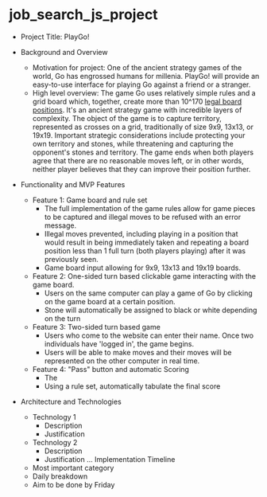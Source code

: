 # job_search_js_project

* Project Title: PlayGo!
* Background and Overview
    * Motivation for project: One of the ancient strategy games of the world, Go has engrossed humans for millenia. PlayGo! will provide an easy-to-use interface for playing Go against a friend or a stranger. 
    * High level overview: The game Go uses relatively simple rules and a grid board which, together, create more than 10^170  [legal board positions](https://tromp.github.io/go/legal.html). It's an ancient strategy game with incredible layers of complexity. The object of the game is to capture territory, represented as crosses on a grid, traditionally of size 9x9, 13x13, or 19x19. Important strategic considerations include protecting your own territory and stones, while threatening and capturing the opponent's stones and territory. The game ends when both players agree that there are no reasonable moves left, or in other words, neither player believes that they can improve their position further.
    
* Functionality and MVP Features
    * Feature 1: Game board and rule set
      * The full implementation of the game rules allow for game pieces to be captured and illegal moves to be refused with an error message. 
      * Illegal moves prevented, including playing in a position that would result in being immediately taken and repeating a board position less than 1 full turn (both players playing) after it was previously seen.
      * Game board input allowing for 9x9, 13x13 and 19x19 boards.
    * Feature 2: One-sided turn based clickable game interacting with the game board. 
      * Users on the same computer can play a game of Go by clicking on the game board at a certain position.
      * Stone will automatically be assigned to black or white depending on the turn
    * Feature 3: Two-sided turn based game
      * Users who come to the website can enter their name. Once two individuals have 'logged in', the game begins.
      * Users will be able to make moves and their moves will be represented on the other computer in real time.
    * Feature 4: "Pass" button and automatic Scoring
      * The
      * Using a rule set, automatically tabulate the final score 
* Architecture and Technologies
    * Technology 1
        * Description
        * Justification
    * Technology 2
        * Description
        * Justification
    ...
Implementation Timeline
    * Most important category
    * Daily breakdown
    * Aim to be done by Friday
    
    
